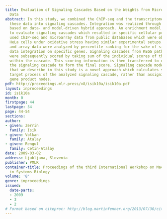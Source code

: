 ```yaml
---
title: Evaluation of Signaling Cascades Based on the Weights from Microarray and ChIP-seq
  Data
abstract: In this study, we combined the ChIP-seq and the transcriptome data and integrated
  these data into signaling cascades. Integration was realized through a framework
  based on data- and model-driven hybrid approach. An enrichment model was constructed
  to evaluate signaling cascades which resulted in specific cellular processes. We
  used ChIP-seq and microarray data from public databases which were obtained from
  HeLa cells under oxidative stress having similar experimental setups.  Both ChIP-seq
  and array data were analyzed by percentile ranking for the sake of simultaneous
  data integration on specific genes. Signaling cascades from KEGG pathway database
  were subsequently scored by taking sum of the individual scores of the genes involved
  within the cascade. This scoring information is then transferred to en route of
  the signaling cascade to form the final score. Signaling cascade model based framework
  that we describe in this study is a novel approach which calculates scores for the
  target process of the analyzed signaling cascade, rather than assigning scores to
  gene product nodes.
pdf: http://proceedings.mlr.press/v8/isik10a/isik10a.pdf
layout: inproceedings
id: isik10a
month: 0
firstpage: 44
lastpage: 54
page: 44-54
sections: 
author:
- given: Zerrin
  family: Isik
- given: Volkan
  family: Atalay
- given: Rengul
  family: Cetin-Atalay
date: 2009-03-02
address: Ljubljana, Slovenia
publisher: PMLR
container-title: Proceedings of the third International Workshop on Machine Learning
  in Systems Biology
volume: '8'
genre: inproceedings
issued:
  date-parts:
  - 2009
  - 3
  - 2
# Format based on citeproc: http://blog.martinfenner.org/2013/07/30/citeproc-yaml-for-bibliographies/
---
```

